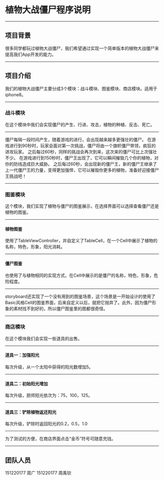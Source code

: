 # 植物大战僵尸程序说明
- - -

## 项目背景
很多同学都玩过植物大战僵尸，我们希望通过实现一个简单版本的植物大战僵尸来提高我们App开发的能力。
- - -

## 项目介绍
我们的植物大战僵尸主要分成3个模块：战斗模块、图鉴模块、商店模块。适用于iphone8。
- - -

### 战斗模块
在这个模块中我们会实现僵尸的产生、行进、攻击，植物的种植、反击、死亡。
- - -

僵尸每隔一段时间产生，随着游戏的进行，会出现越来越多更强壮的僵尸。
在游戏进行到90秒时，玩家会面对第一次挑战，僵尸将由一个旗帜僵尸带领，疯狂的进攻玩家。
之后每过60秒，同样的挑战会再次到来，这次来的僵尸可比上次强壮不少。
在游戏进行到150秒时，僵尸王出现了，它可以瞬间摧毁几个你的植物，对你的防线造成巨大威胁。
之后每过60秒，会出现新的僵尸王，新的僵尸王继承了上一代僵尸王的力量，变得更加强悍，它可以摧毁你更多的植物，准备好迎接僵尸王挑战吧！
- - -

### 图鉴模块
这个模块，我们实现了植物与僵尸的图鉴展示，在选择界面可以选择查看僵尸还是植物的图鉴。
- - -

####  植物图鉴
使用了TableViewController，并自定义了TableCell，在一个Cell中展示了植物的名称，特色，形象，阳光消耗。
- - -

#### 僵尸图鉴
也使用了与植物相同的实现方式，在Cell中展示的是僵尸的名称，特色，形象，危险程度。
- - - 

storyboard还实现了一个没有用到的图鉴场景，这个场景是一开始设计的使用了Basic风格Cell的图鉴界面，后来自定义以后，就把它抛弃了。此外，因为僵尸形象的素材找不到好的，所以僵尸图鉴里的图都很奇怪。
- - -

### 商店模块
在这个模块我们会实现一些道具的出售。
- - -

#### 道具一：加强阳光
每次升级，从一个太阳中获得的阳光数增加5。
- - -

#### 道具二：初始阳光增加
每次升级，厨师阳光依次为：75，100，125。
- - - 

#### 道具三：铲除植物返还阳光
每次升级，铲除时返回阳光的0.2，0.5，1.0
- - -

为了测试的方便，在商店界面点击“金币”符号可随意充钱。
- - -


## 团队人员
151220177 周广
151220177 周禹钦


